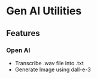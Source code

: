 # Gen AI Utilities

## Features

### Open AI
- Transcribe .wav file into .txt
- Generate Image using dall-e-3